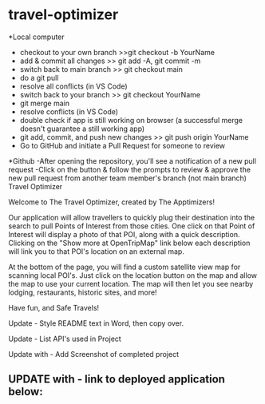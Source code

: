 # travel-optimizer

*Local computer
- checkout to your own branch >>git checkout -b YourName
- add & commit all changes >> git add -A, git commit -m 
- switch back to main branch >> git checkout main
- do a git pull 
- resolve all conflicts (in VS Code)
- switch back to your branch >> git checkout YourName
- git merge main 
- resolve conflicts (in VS Code)
- double check if app is still working on browser (a successful merge doesn't guarantee a still working app)
- git add, commit, and push new changes >> git push origin YourName
- Go to GitHub and initiate a Pull Request for someone to review
  
*Github
-After opening the repository, you'll see a notification of a new pull request
-Click on the button & follow the prompts to review & approve the new pull request from another team member's branch (not main branch)
Travel Optimizer

Welcome to The Travel Optimizer, created by The Apptimizers!

Our application will allow travellers to quickly plug their destination into the search 
to pull Points of Interest from those cities. One click on that Point of Interest will 
display a photo of that POI, along with a quick description. Clicking on the "Show more 
at OpenTripMap" link below each description will link you to that POI's location on an
external map.

At the bottom of the page, you will find a custom satellite view map for scanning local
POI's. Just click on the location button on the map and allow the map to use your current
location. The map will then let you see nearby lodging, restaurants, historic sites, and more!

Have fun, and Safe Travels!

Update - Style README text in Word, then copy over.

Update - List API's used in Project

Update with - Add Screenshot of completed project 


UPDATE with - link to deployed application below:
-
